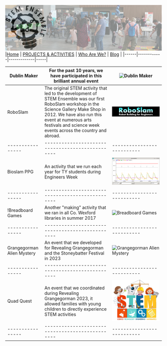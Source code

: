 ![STEM Ensemble Banner](stemensemblebanner.svg)
|[Home](README.md) | [PROJECTS & ACTIVITIES](ACTIVITIES.md) | [Who Are We?](WHOAREWE.md) |  [Blog](BLOG.md) |
|------|------------|-------------|-----|

|Dublin Maker    |For the past 10 years, we have participated in this brilliant annual event|![Dublin Maker](dublinmaker.jpg)|
|----------------|------------------------------------------------|--------------------------|
|RoboSlam        |The original STEM activity that led to the development of STEM Ensemble was our first RoboSlam workshop in the Science Gallery Make Shop in 2012. We have also run this event at numerous arts festivals and science week events across the country and abroad. |![Roboslam](roboslam.png)|
|----------------|------------------------------------------------|--------------------------|
|Bioslam PPG     |An activity that we run each year for TY students during Engineers Week|![Bioslam PPG](bioslam.jpg)|
|----------------|------------------------------------------------|--------------------------|
!Breadboard Games|Another "making" activity that we ran in all Co. Wexford libraries in summer 2017|![Breadboard Games](bbgames.jpg)|
|----------------|------------------------------------------------|--------------------------|
|Grangegorman Alien Mystery| An event that we developed for Revealing Grangegorman and the Stoneybatter Festival in 2023|![Grangegorman Alien Mystery](ggalien.png)|
|----------------|------------------------------------------------|--------------------------|
|Quad Quest| An event that we coordinated during Revealing Grangegorman 2023, it allowed families with young children to directly experience STEM activities|![Quad Quest](quadquest.png)|
|----------------|------------------------------------------------|--------------------------|

